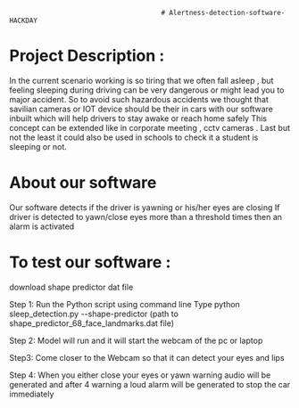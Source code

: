                                           # Alertness-detection-software-HACKDAY



# Project Description :
In the current scenario working is so tiring that we often fall asleep , but feeling sleeping  during driving can be very dangerous or might lead you  to major accident. So to avoid such hazardous accidents we thought that savilian cameras or IOT  device should be their in cars with our software inbuilt which will help drivers to stay awake or reach home safely
This concept can be extended like in corporate meeting , cctv cameras .
Last but not the least it could also be used in schools to check it a student is sleeping or not. 

# About our software
Our software detects if the driver is yawning or his/her eyes are closing 
If driver is detected to yawn/close eyes more than a threshold times then an alarm is activated 



# To test our software :

download shape predictor dat file

Step 1:
Run the Python script using command line 
	Type python   sleep_detection.py --shape-predictor (path to shape_predictor_68_face_landmarks.dat file) 

Step 2:
Model will run and it will start the webcam of the pc or laptop 

Step3:
Come closer to the Webcam so that it can detect your eyes and lips 

Step 4:
 When you either close your eyes or yawn warning audio will be generated and after 4 warning a loud alarm will be generated to stop the car immediately 
